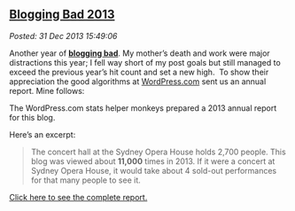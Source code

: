  
[Blogging Bad 2013](http://bakerjd99.wordpress.com/2013/12/31/blogging-bad-2013/)
---------------------------------------------------------------------------------

*Posted: 31 Dec 2013 15:49:06*

Another year of [**blogging
bad**](http://www.buzzfeed.com/regajha/21-things-youre-sick-of-hearing-if-you-dont-watc).
My mother’s death and work were major distractions this year; I fell way
short of my post goals but still managed to exceed the previous year’s
hit count and set a new high.  To show their appreciation the good
algorithms at [WordPress.com](http://wordpress.com/) sent us an annual
report. Mine follows:

The WordPress.com stats helper monkeys prepared a 2013 annual report for
this blog.

Here’s an excerpt:

> The concert hall at the Sydney Opera House holds 2,700 people. This
> blog was viewed about **11,000** times in 2013. If it were a concert
> at Sydney Opera House, it would take about 4 sold-out performances for
> that many people to see it.

[Click here to see the complete
report.](http://bakerjd99.wordpress.com/2013/annual-report/)
